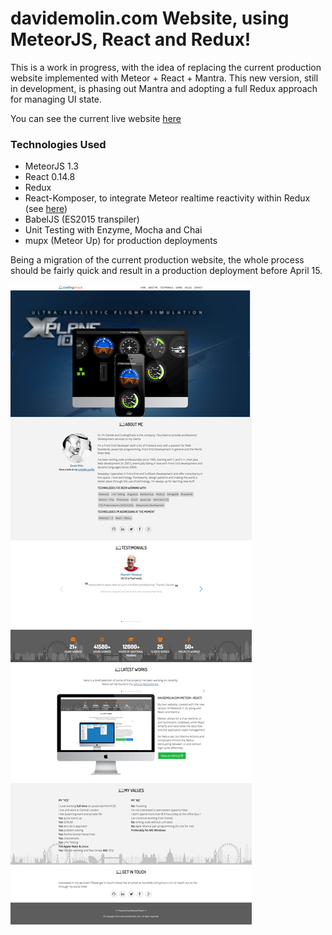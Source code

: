 davidemolin.com Website, using MeteorJS, React and Redux!
==========================================================================

This is a work in progress, with the idea of replacing the current production website implemented with Meteor + React + Mantra.
This new version, still in development, is phasing out Mantra and adopting a full Redux approach for managing UI state.

You can see the current live website [here](http://davidemolin.com)

### Technologies Used ###

- MeteorJS 1.3
- React 0.14.8
- Redux
- React-Komposer, to integrate Meteor realtime reactivity within Redux (see [here](https://github.com/kadirahq/react-komposer))
- BabelJS (ES2015 transpiler)
- Unit Testing with Enzyme, Mocha and Chai
- mupx (Meteor Up) for production deployments

Being a migration of the current production website, the whole process should be fairly quick and result in a production deployment before April 15.

![ScreenShot](/README/davidemolin.png?raw=true)

